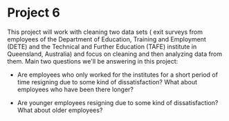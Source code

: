 # Project 6

This project will work with cleaning two data sets ( exit surveys from employees of the Department of Education, Training and Employment (DETE) and the Technical and Further Education (TAFE) institute in Queensland, Australia) and focus on cleaning and then analyzing data from them. Main two questions we'll be answering in this project:

- Are employees who only worked for the institutes for a short period of time resigning due to some kind of dissatisfaction? What about employees who have been there longer?

- Are younger employees resigning due to some kind of dissatisfaction? What about older employees?